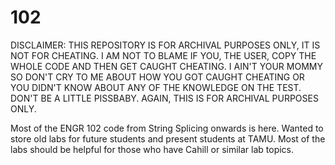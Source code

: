 # 102
DISCLAIMER: THIS REPOSITORY IS FOR ARCHIVAL PURPOSES ONLY, IT IS NOT FOR CHEATING. I AM NOT TO BLAME IF YOU, THE USER, COPY THE WHOLE CODE AND THEN GET CAUGHT CHEATING.
 I AIN'T YOUR MOMMY SO DON'T CRY TO ME ABOUT HOW YOU GOT CAUGHT CHEATING OR YOU DIDN'T KNOW ABOUT ANY OF THE KNOWLEDGE ON THE TEST. 
 DON'T BE A LITTLE PISSBABY.
AGAIN, THIS IS FOR ARCHIVAL PURPOSES ONLY.

Most of the ENGR 102 code from String Splicing onwards is here. Wanted to store old labs for future students and present students at TAMU.
Most of the labs should be helpful for those who have Cahill or similar lab topics.
